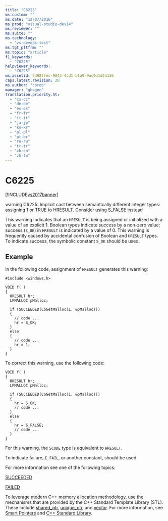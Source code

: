 ```yaml
---
title: "C6225"
ms.custom: ""
ms.date: "12/07/2016"
ms.prod: "visual-studio-dev14"
ms.reviewer: ""
ms.suite: ""
ms.technology: 
  - "vs-devops-test"
ms.tgt_pltfrm: ""
ms.topic: "article"
f1_keywords: 
  - "C6225"
helpviewer_keywords: 
  - "C6225"
ms.assetid: 2d98ffec-9842-4cd1-b1a9-9ac9d1d2a136
caps.latest.revision: 28
ms.author: "corob"
manager: "ghogen"
translation.priority.ht: 
  - "cs-cz"
  - "de-de"
  - "es-es"
  - "fr-fr"
  - "it-it"
  - "ja-jp"
  - "ko-kr"
  - "pl-pl"
  - "pt-br"
  - "ru-ru"
  - "tr-tr"
  - "zh-cn"
  - "zh-tw"
---
```

# C6225
[!INCLUDE[vs2017banner](../code-quality/includes/vs2017banner.md)]

warning C6225: Implicit cast between semantically different integer types: assigning 1 or TRUE to HRESULT. Consider using S_FALSE instead  
  
 This warning indicates that an `HRESULT` is being assigned or initialized with a value of an explicit 1. Boolean types indicate success by a non-zero value; success (`S_OK`) in `HRESULT` is indicated by a value of 0. This warning is frequently caused by accidental confusion of Boolean and `HRESULT` types. To indicate success, the symbolic constant `S_OK` should be used.  
  
## Example  
 In the following code, assignment of `HRESULT` generates this warning:  
  
```  
#include <windows.h>  
  
VOID f( )  
{  
  HRESULT hr;  
  LPMALLOC pMalloc;  
  
  if (SUCCEEDED(CoGetMalloc(1, &pMalloc)))  
  {  
    // code ...  
    hr = S_OK;    
  }  
  else  
  {  
    // code ...  
    hr = 1;  
  }  
}  
```  
  
 To correct this warning, use the following code:  
  
```  
VOID f( )  
{  
  HRESULT hr;  
  LPMALLOC pMalloc;  
  
  if (SUCCEEDED(CoGetMalloc(1, &pMalloc)))  
  {  
    hr = S_OK;  
    // code ...  
  }  
  else  
  {  
    hr = S_FALSE;  
    // code ...  
  }  
}  
```  
  
 For this warning, the `SCODE` type is equivalent to `HRESULT`.  
  
 To indicate failure, `E_FAIL`, or another constant, should be used.  
  
 For more information see one of the following topics:  
  
 [SUCCEEDED](http://go.microsoft.com/fwlink/?LinkId=92738)  
  
 [FAILED](http://go.microsoft.com/fwlink/?LinkId=180875)  
  
 To leverage modern C++ memory allocation methodology, use the mechanisms that are provided by the C++ Standard Template Library (STL). These include [shared_ptr](http://msdn.microsoft.com/library/1469fc51-c658-43f1-886c-f4530dd84860), [unique_ptr](http://msdn.microsoft.com/library/acdf046b-831e-4a4a-83aa-6d4ee467db9a), and [vector](../Topic/%3Cvector%3E.md). For more information, see [Smart Pointers](http://msdn.microsoft.com/library/909ef870-904c-49b6-b8cd-e9d0b7dc9435) and [C++ Standard Library](http://msdn.microsoft.com/library/a37d3ba3-58af-47c7-9ee2-441ccd7b77ee).